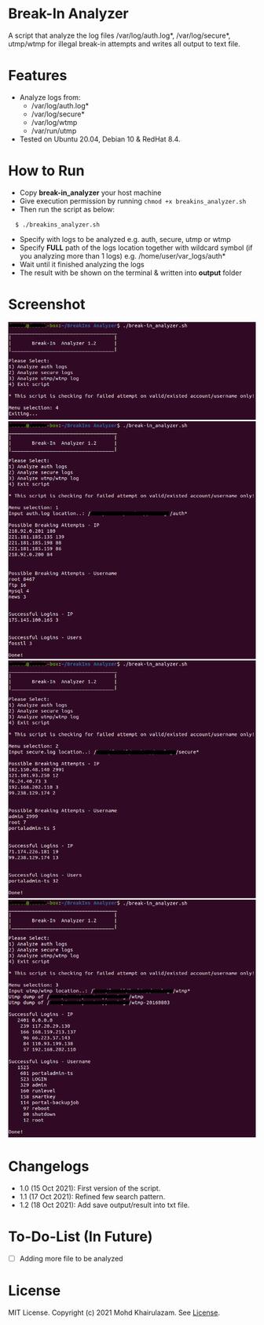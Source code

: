 Break-In Analyzer
===

A script that analyze the log files /var/log/auth.log*, /var/log/secure*, utmp/wtmp for illegal break-in attempts and writes all output to text file.

Features
===
- Analyze logs from: 
  - /var/log/auth.log*
  - /var/log/secure*
  - /var/log/wtmp
  - /var/run/utmp
- Tested on Ubuntu 20.04, Debian 10 & RedHat 8.4.

How to Run
===
 - Copy <b>break-in_analyzer</b> your host machine
 - Give execution permission by running `chmod +x breakins_analyzer.sh`
 - Then run the script as below:
```
  $ ./breakins_analyzer.sh
```
- Specify with logs to be analyzed e.g. auth, secure, utmp or wtmp
- Specify <b>FULL</b> path of the logs location together with wildcard symbol (if you analyzing more than 1 logs) e.g. /home/user/var_logs/auth*
- Wait until it finished analyzing the logs
- The result with be shown on the terminal & written into <b>output</b> folder

Screenshot
===
![Menu](/screenshot/break-in1.png)
![Auth.log analysis](/screenshot/break-in2.png)
![Secure log analysis](/screenshot/break-in3.png)
![wtmp analysis](/screenshot/break-in4.png)

Changelogs
===
- 1.0  (15 Oct 2021): First version of the script.
- 1.1  (17 Oct 2021): Refined few search pattern.
- 1.2  (18 Oct 2021): Add save output/result into txt file.

To-Do-List (In Future)
===
- [ ] Adding more file to be analyzed

License
===
MIT License. Copyright (c) 2021 Mohd Khairulazam. See [License](LICENSE).
